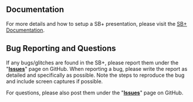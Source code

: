 ## Documentation
For more details and how to setup a SB+ presentation, please visit the [SB+ Documentation](https://media.uwex.edu/resources/documentation/storybook-plus-v3/).

## Bug Reporting and Questions
If any bugs/glitches are found in the SB+, please report them under the "**[Issues](https://github.com/uwex-learning-tech/sbplus-v3/issues)**" page on GitHub. When reporting a bug, please write the report as detailed and specifically as possible. Note the steps to reproduce the bug and include screen captures if possible.

For questions, please also post them under the "**[Issues](https://github.com/uwex-learning-tech/sbplus-v3/issues)**" page on GitHub.
